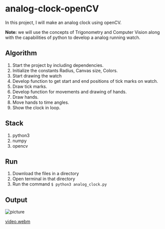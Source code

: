 # analog-clock-openCV
In this project, I will  make an analog clock using openCV. 

**Note:** we will use the concepts of Trigonometry and Computer Vision along with the capabilities of python to develop a analog running watch.

## Algorithm
1. Start the project by including dependencies.
2. Initialize the constants Radius, Canvas size, Colors.
3. Start drawing the watch
4. Develop function to get start and end positions of tick marks on watch.
5. Draw tick marks.
6. Develop function for movements and drawing of hands.
7. Draw hands.
8. Move hands to time angles.
9. Show the clock in loop.

## Stack
1. python3 
2. numpy 
3. opencv 

## Run
1. Download the files in a directory 
2. Open terminal in that directory 
3. Run the command `$ python3 analog_clock.py`

## Output

![picture](https://user-images.githubusercontent.com/50231750/193817755-7c7e016d-fa33-4569-8515-e11f8f4f55fc.png)


[video.webm](https://user-images.githubusercontent.com/50231750/193817858-2a97fab6-f9c8-4e0f-9858-5ac03476d789.webm)

